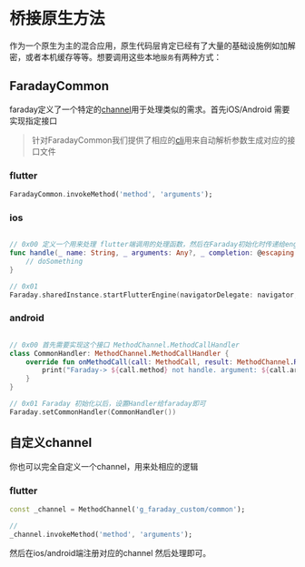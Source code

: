# 桥接原生方法

作为一个原生为主的混合应用，原生代码层肯定已经有了大量的基础设施例如加解密，或者本机缓存等等。想要调用这些本地`服务`有两种方式：

## FaradayCommon

faraday定义了一个特定的[channel](https://flutter.dev/docs/development/platform-integration/platform-channels)用于处理类似的需求。首先iOS/Android 需要实现指定接口

> 针对FaradayCommon我们提供了相应的[cli](https://github.com/gfaraday/cli)用来自动解析参数生成对应的接口文件

### flutter

``` dart
FaradayCommon.invokeMethod('method', 'arguments');
```

### ios

``` swift

// 0x00 定义一个用来处理 flutter端调用的处理函数，然后在Faraday初始化时传递给engine
func handle(_ name: String, _ arguments: Any?, _ completion: @escaping (_ result: Any?) -> Void) -> Void { 
    // doSomething
}

// 0x01
Faraday.sharedInstance.startFlutterEngine(navigatorDelegate: navigator, commonHandler: handle(_:_:_:))

```

### android

``` kotlin

// 0x00 首先需要实现这个接口 MethodChannel.MethodCallHandler
class CommonHandler: MethodChannel.MethodCallHandler {
    override fun onMethodCall(call: MethodCall, result: MethodChannel.Result) {
        print("Faraday-> ${call.method} not handle. argument: ${call.arguments}")
    }
}

// 0x01 Faraday 初始化以后，设置Handler给faraday即可
Faraday.setCommonHandler(CommonHandler())

```

## 自定义channel

你也可以完全自定义一个channel，用来处相应的逻辑

### flutter

``` dart
const _channel = MethodChannel('g_faraday_custom/common');

//
_channel.invokeMethod('method', 'arguments');
```
然后在ios/android端注册对应的channel 然后处理即可。